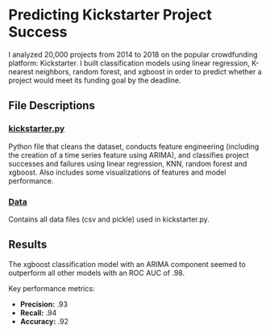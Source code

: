 # Predicting Kickstarter Project Success

I analyzed 20,000 projects from 2014 to 2018 on the popular crowdfunding platform: Kickstarter. I built classification models using linear regression, K-nearest neighbors, random forest, and xgboost in order to predict whether a project would meet its funding goal by the deadline.

## File Descriptions

### [kickstarter.py](https://github.com/masonellard/project-3/blob/main/kickstarter.py)
Python file that cleans the dataset, conducts feature engineering (including the creation of a time series feature using ARIMA), and classifies project successes and failures using linear regression, KNN, random forest and xgboost. Also includes some visualizations of features and model performance.

### [Data](https://github.com/masonellard/project-3/blob/main/data)
Contains all data files (csv and pickle) used in kickstarter.py.

## Results
The xgboost classification model with an ARIMA component seemed to outperform all other models with an ROC AUC of .98. 

Key performance metrics:
* **Precision:** .93
* **Recall:** .94
* **Accuracy:** .92
